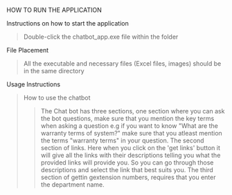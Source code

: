 HOW TO RUN THE APPLICATION

Instructions on how to start the application
>  Double-click the chatbot_app.exe file within the folder

File Placement
> All the executable and necessary files (Excel files, images) should be in the same directory

Usage Instructions
> How to use the chatbot
>> The Chat bot has three sections, one section where you can ask the bot questions, make sure that you mention the key terms when asking a question e.g if you want to know "What are the warranty terms of system?" make sure that you atleast mention the terms "warranty terms" in your question.
>> The second section of links. Here when you click on the 'get links' button it will give all the links with their descriptions telling you what the provided links will provide you. So you can go through those descriptions and select the link that best suits you.
>> The third section of gettin gextension numbers, requires that you enter the department name.
